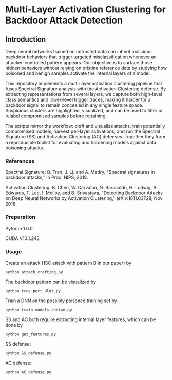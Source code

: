 # Multi-Layer Activation Clustering for Backdoor Attack Detection

## Introduction

Deep neural networks trained on untrusted data can inherit malicious backdoor behaviors that trigger targeted misclassification whenever an attacker-controlled pattern appears. Our objective is to surface those hidden behaviors without relying on pristine reference data by studying how poisoned and benign samples activate the internal layers of a model.

This repository implements a multi-layer activation clustering pipeline that fuses Spectral Signature analysis with the Activation Clustering defense. By extracting representations from several layers, we capture both high-level class semantics and lower-level trigger traces, making it harder for a backdoor signal to remain concealed in any single feature space. Suspicious clusters are highlighted, visualized, and can be used to filter or relabel compromised samples before retraining.

The scripts mirror the workflow: craft and visualize attacks, train potentially compromised models, harvest per-layer activations, and run the Spectral Signature (SS) and Activation Clustering (AC) defenses. Together they form a reproducible toolkit for evaluating and hardening models against data poisoning attacks.

### References

Spectral Signature: B. Tran, J. Li, and A. Madry, "Spectral signatures in backdoor attacks," in Proc. NIPS, 2018.

Activation Clustering: B. Chen, W. Carvalho, N. Baracaldo, H. Ludwig, B. Edwards, T. Lee, I. Molloy, and B. Srivastava, "Detecting Backdoor Attacks on Deep Neural Networks by Activation Clustering," arXiv:1811.03728, Nov 2018.

### Preparation

Pytorch 1.6.0

CUDA V10.1.243

### Usage

Create an attack (1SC attack with pattern B in our paper) by

```
python attack_crafting.py
```

The backdoor pattern can be visualized by

```
python true_pert_plot.py
```

Train a DNN on the possibly poisoned training set by

```
python train_models_contam.py
```

SS and AC both require extracting internal layer features, which can be done by

```
python get_features.py
```

SS defense:

```
python SS_defense.py
```

AC defense:

```
python AC_defense.py
```
